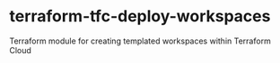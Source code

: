 # terraform-tfc-deploy-workspaces
Terraform module for creating templated workspaces within Terraform Cloud
